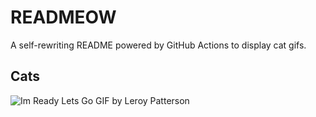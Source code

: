 # READMEOW

A self-rewriting README powered by GitHub Actions to display cat gifs.

## Cats

![Im Ready Lets Go GIF by Leroy Patterson](https://media4.giphy.com/media/CjmvTCZf2U3p09Cn0h/200.gif?cid=9acd02da9bnvkscwhszayvvb03vd6ll7junwmmgfnfg2ta35&ep=v1_gifs_search&rid=200.gif&ct=g)
